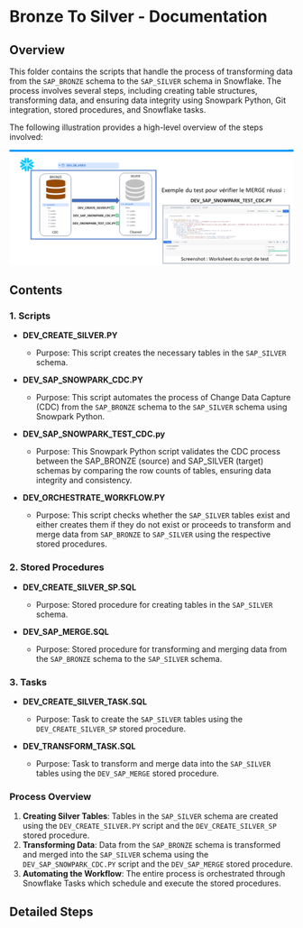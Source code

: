 # Bronze To Silver - Documentation

## Overview

This folder contains the scripts that handle the process of transforming data from the `SAP_BRONZE` schema to the `SAP_SILVER` schema in Snowflake. The process involves several steps, including creating table structures, transforming data, and ensuring data integrity using Snowpark Python, Git integration, stored procedures, and Snowflake tasks.

The following illustration provides a high-level overview of the steps involved:

![Transformation Process](../../docs/images/BRONZE_TO_SILVER.png)

## Contents

### 1. Scripts

- **DEV_CREATE_SILVER.PY**
  - Purpose: This script creates the necessary tables in the `SAP_SILVER` schema.

- **DEV_SAP_SNOWPARK_CDC.PY**
  - Purpose: This script automates the process of Change Data Capture (CDC) from the `SAP_BRONZE` schema to the `SAP_SILVER` schema using Snowpark Python.

- **DEV_SAP_SNOWPARK_TEST_CDC.py** 
  - Purpose: This Snowpark Python script validates the CDC process between the SAP_BRONZE (source) and SAP_SILVER (target) schemas by comparing the row counts of tables, ensuring data integrity and consistency.
  
-  **DEV_ORCHESTRATE_WORKFLOW.PY**
   - Purpose: This script checks whether the `SAP_SILVER` tables exist and either creates them if they do not exist or proceeds to transform and merge data from `SAP_BRONZE` to `SAP_SILVER` using the respective stored procedures.
  
### 2. Stored Procedures

- **DEV_CREATE_SILVER_SP.SQL**
  - Purpose: Stored procedure for creating tables in the `SAP_SILVER` schema.

- **DEV_SAP_MERGE.SQL**
  - Purpose: Stored procedure for transforming and merging data from the `SAP_BRONZE` schema to the `SAP_SILVER` schema.



### 3. Tasks

- **DEV_CREATE_SILVER_TASK.SQL**
  - Purpose: Task to create the `SAP_SILVER` tables using the `DEV_CREATE_SILVER_SP` stored procedure.

- **DEV_TRANSFORM_TASK.SQL**
  - Purpose: Task to transform and merge data into the `SAP_SILVER` tables using the `DEV_SAP_MERGE` stored procedure.

### Process Overview

1. **Creating Silver Tables**: Tables in the `SAP_SILVER` schema are created using the `DEV_CREATE_SILVER.PY` script and the `DEV_CREATE_SILVER_SP` stored procedure.
2. **Transforming Data**: Data from the `SAP_BRONZE` schema is transformed and merged into the `SAP_SILVER` schema using the `DEV_SAP_SNOWPARK_CDC.PY` script and the `DEV_SAP_MERGE` stored procedure.
3. **Automating the Workflow**: The entire process is orchestrated through Snowflake Tasks which schedule and execute the stored procedures.

## Detailed Steps